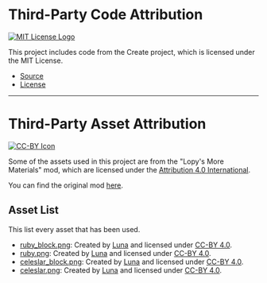 # Third-Party Code Attribution

[![MIT License Logo](https://img.shields.io/badge/License-MIT-7851a9)](https://choosealicense.com/licenses/mit/)

This project includes code from the Create project, which is licensed under the MIT License.

- [Source](https://github.com/Creators-of-Create/Create/)
- [License](https://github.com/Creators-of-Create/Create/blob/mc1.19/dev/LICENSE)

---

# Third-Party Asset Attribution

[![CC-BY Icon](https://mirrors.creativecommons.org/presskit/buttons/80x15/png/by.png)](http://creativecommons.org/licenses/by/4.0/)

Some of the assets used in this project are from the "Lopy's More Materials" mod, which are licensed under
the [Attribution 4.0 International](http://creativecommons.org/licenses/by/4.0/).

You can find the original mod [here](https://www.curseforge.com/minecraft/mc-mods/morematerials).

## Asset List

This list every asset that has been used.

- [ruby_block.png](./src/main/resources/assets/morematerials/textures/block/storage_blocks/ruby.png): Created
  by [Luna](https://legacy.curseforge.com/members/luna/projects) and licensed
  under [CC-BY 4.0](http://creativecommons.org/licenses/by/4.0/).
- [ruby.png](./src/main/resources/assets/morematerials/textures/item/gems/ruby.png): Created
  by [Luna](https://legacy.curseforge.com/members/luna/projects) and licensed
  under [CC-BY 4.0](http://creativecommons.org/licenses/by/4.0/).
- [celeslar_block.png](./src/main/resources/assets/morematerials/textures/block/storage_blocks/celeslar.png): Created
  by [Luna](https://legacy.curseforge.com/members/luna/projects) and licensed
  under [CC-BY 4.0](http://creativecommons.org/licenses/by/4.0/).
- [celeslar.png](./src/main/resources/assets/morematerials/textures/item/ingots/celeslar.png): Created
  by [Luna](https://legacy.curseforge.com/members/luna/projects) and licensed
  under [CC-BY 4.0](http://creativecommons.org/licenses/by/4.0/).
